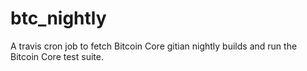 # btc\_nightly

A travis cron job to fetch Bitcoin Core gitian nightly builds and run the
Bitcoin Core test suite.
